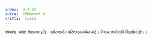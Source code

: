 ```yaml
---
index:  3.4.55
sutra:  परिक्लिश्यमाने च
vritti:  nyasa
---
```


`परिक्लेशः सर्वतो विबाधनम्` इति। सर्वतःशब्देन परिशब्दस्यार्थमाचष्टे। विबाधनशब्देनापि क्लिशेर्धातोः।।

